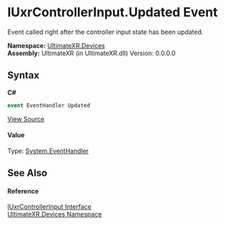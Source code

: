 # IUxrControllerInput.Updated Event
 

Event called right after the controller input state has been updated.

**Namespace:**&nbsp;<a href="N_UltimateXR_Devices">UltimateXR.Devices</a><br />**Assembly:**&nbsp;UltimateXR (in UltimateXR.dll) Version: 0.0.0.0

## Syntax

**C#**<br />
``` C#
event EventHandler Updated
```

<a href="UltimateXR/Scripts/Devices/IUxrControllerInput.cs" rel="noopener noreferrer" title="View the source code">View Source</a><br />

#### Value
Type: <a href="https://docs.microsoft.com/dotnet/api/system.eventhandler" target="_blank" rel="noopener noreferrer">System.EventHandler</a>

## See Also


#### Reference
<a href="T_UltimateXR_Devices_IUxrControllerInput">IUxrControllerInput Interface</a><br /><a href="N_UltimateXR_Devices">UltimateXR.Devices Namespace</a><br />